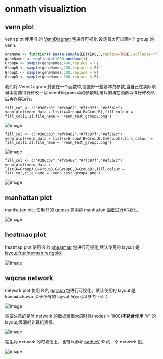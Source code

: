 # onmath visualiztion

## venn plot

venn plot 使用 R 的 [VennDiagram](https://cran.r-project.org/web/packages/VennDiagram/VennDiagram.pdf) 包进行可视化,设定最大可以画4个 group 的 venn。

```r
oneName <- function() paste(sample(LETTERS,5,replace=TRUE),collapse="")
geneNames <- replicate(1000,oneName())
GroupA <- sample(geneNames,400,replace = F)
GroupB <- sample(geneNames,300,replace = F)
GroupC <- sample(geneNames,200,replace = F)
GroupD <- sample(geneNames,500,replace = F)
```

我们将 VennDiagram 封装在一个函数中,设置好一些基本的参数,当自己在实际项目中需要进行修改一些 VennDiagram 中的参数时,可以直接在函数中进行修改然后再保存运行。
```
fill_col <- c("#386cb0","#fdb462","#7fc97f","#ef3b2c")
venn_plot(venn_data = list(A=GroupA,B=GroupB),fill_colour = fill_col[1:2],file_name = 'venn_test_group2.png')
```
![image](./demo_plots/venn_group_two.png)

```
fill_col <- c("#386cb0","#fdb462","#7fc97f","#ef3b2c")
venn_plot(venn_data = list(A=GroupA,B=GroupB,C=GroupC),fill_colour = fill_col[1:3],file_name = 'venn_test_group3.png')
```
![image](./demo_plots/venn_group_three.png)

```
fill_col <- c("#386cb0","#fdb462","#7fc97f","#ef3b2c")
venn_plot(venn_data = list(A=GroupA,B=GroupB,C=GroupC,D=GroupD),fill_colour = fill_col,file_name = 'venn_test_group4.png')
```
![image](./demo_plots/venn_group_four.png)

## manhattan plot

manhattan plot 使用 R 的 [qqman](https://cran.r-project.org/web/packages/qqman/index.html) 包中的 manhattan 函数进行可视化。

![image](./demo_plots/manhattan.png)

## heatmao plot

heatmap plot 使用 R 的 [pheatmap](https://cran.r-project.org/web/packages/pheatmap/pheatmap.pdf) 包进行可视化,默认使用的 layout 是 [layout.fruchterman.reingold](https://en.wikipedia.org/wiki/Force-directed_graph_drawing)。

![image](./demo_plots/pheatmap_demo.png)
## wgcna network

network plot 使用 R 的 [ggraph](https://github.com/thomasp85/ggraph) 包进行可视化。默认使用的 layout 是 kamada.kawai 关于所有的 layout 展示可以参考下面：

![image](./demo_plots/net_work_layout.png)

需要注意的是当 network 的数据量很大的时候(nodes > 1000)**不适合**使用 'fr' 的 layout,很消耗计算机资源。

![image](./demo_plots/wgcna_demo.png)

在生物 network 的可视化上，也可以参考  [netbioV](https://www.bioconductor.org/packages/devel/bioc/vignettes/netbiov/inst/doc/netbiov-intro.pdf) :R 的一个 network 包。

![image](./demo_plots/netbio.png)
